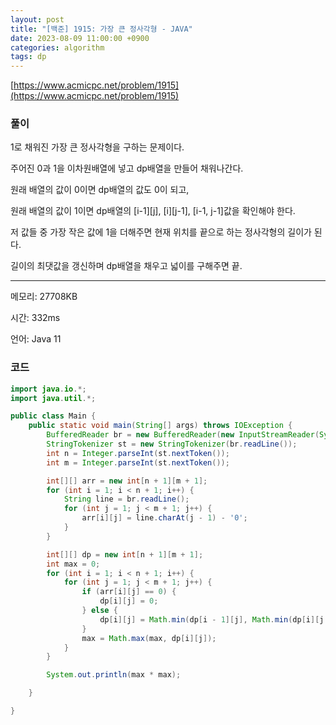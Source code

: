 ```yaml
---
layout: post
title: "[백준] 1915: 가장 큰 정사각형 - JAVA"
date: 2023-08-09 11:00:00 +0900
categories: algorithm
tags: dp
---
```


[https://www.acmicpc.net/problem/1915](https://www.acmicpc.net/problem/1915)

### 풀이

1로 채워진 가장 큰 정사각형을 구하는 문제이다.

주어진 0과 1을 이차원배열에 넣고 dp배열을 만들어 채워나간다.

원래 배열의 값이 0이면 dp배열의 값도 0이 되고,

원래 배열의 값이 1이면 dp배열의 [i-1][j], [i][j-1], [i-1, j-1]값을 확인해야 한다.

저 값들 중 가장 작은 값에 1을 더해주면 현재 위치를 끝으로 하는 정사각형의 길이가 된다.

길이의 최댓값을 갱신하며 dp배열을 채우고 넓이를 구해주면 끝.

---

메모리: 27708KB

시간: 332ms

언어: Java 11

### 코드

```java
import java.io.*;
import java.util.*;

public class Main {
    public static void main(String[] args) throws IOException {
        BufferedReader br = new BufferedReader(new InputStreamReader(System.in));
        StringTokenizer st = new StringTokenizer(br.readLine());
        int n = Integer.parseInt(st.nextToken());
        int m = Integer.parseInt(st.nextToken());

        int[][] arr = new int[n + 1][m + 1];
        for (int i = 1; i < n + 1; i++) {
            String line = br.readLine();
            for (int j = 1; j < m + 1; j++) {
                arr[i][j] = line.charAt(j - 1) - '0';
            }
        }

        int[][] dp = new int[n + 1][m + 1];
        int max = 0;
        for (int i = 1; i < n + 1; i++) {
            for (int j = 1; j < m + 1; j++) {
                if (arr[i][j] == 0) {
                    dp[i][j] = 0;
                } else {
                    dp[i][j] = Math.min(dp[i - 1][j], Math.min(dp[i][j - 1], dp[i - 1][j - 1])) + 1;
                }
                max = Math.max(max, dp[i][j]);
            }
        }

        System.out.println(max * max);

    }

}
```
